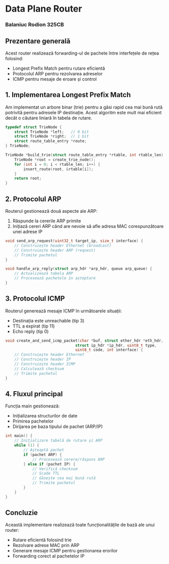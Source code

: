 # Data Plane Router
### Balaniuc Rodion 325CB

## Prezentare generală

Acest router realizează forwarding-ul de pachete între interfețele de rețea folosind:
- Longest Prefix Match pentru rutare eficientă
- Protocolul ARP pentru rezolvarea adreselor
- ICMP pentru mesaje de eroare și control

## 1. Implementarea Longest Prefix Match

Am implementat un arbore binar (trie) pentru a găsi rapid cea mai bună rută potrivită pentru adresele IP destinație. Acest algoritm este mult mai eficient decât o căutare liniară în tabela de rutare.

```c
typedef struct TrieNode {
    struct TrieNode *left;   // 0 bit
    struct TrieNode *right;  // 1 bit 
    struct route_table_entry *route;
} TrieNode;

TrieNode *build_trie(struct route_table_entry *rtable, int rtable_len) {
    TrieNode *root = create_trie_node();
    for (int i = 0; i < rtable_len; i++) {
        insert_route(root, &rtable[i]);
    }
    return root;
}
```

## 2. Protocolul ARP

Routerul gestionează două aspecte ale ARP:
1. Răspunde la cererile ARP primite
2. Inițiază cereri ARP când are nevoie să afle adresa MAC corespunzătoare unei adrese IP

```c
void send_arp_request(uint32_t target_ip, size_t interface) {
    // Construiește header Ethernet (broadcast)
    // Construiește header ARP (request)
    // Trimite pachetul
}

void handle_arp_reply(struct arp_hdr *arp_hdr, queue arp_queue) {
    // Actualizează tabela ARP
    // Procesează pachetele în așteptare
}
```

## 3. Protocolul ICMP

Routerul generează mesaje ICMP în următoarele situații:
- Destinația este unreachable (tip 3)
- TTL a expirat (tip 11)
- Echo reply (tip 0)

```c
void create_and_send_icmp_packet(char *buf, struct ether_hdr *eth_hdr, 
                               struct ip_hdr *ip_hdr, uint8_t type, 
                               uint8_t code, int interface) {
    // Construiește header Ethernet
    // Construiește header IP 
    // Construiește header ICMP
    // Calculează checksum
    // Trimite pachetul
}
```

## 4. Fluxul principal

Funcția main gestionează:
- Inițializarea structurilor de date
- Primirea pachetelor
- Dirijarea pe baza tipului de pachet (ARP/IP)

```c
int main() {
    // Inițializare tabelă de rutare și ARP
    while (1) {
        // Așteaptă pachet
        if (pachet ARP) {
            // Procesează cerere/răspuns ARP
        } else if (pachet IP) {
            // Verifică checksum
            // Scade TTL
            // Găsește cea mai bună rută
            // Trimite pachetul
        }
    }
}
```

## Concluzie

Această implementare realizează toate funcționalitățile de bază ale unui router:
- Rutare eficientă folosind trie
- Rezolvare adrese MAC prin ARP
- Generare mesaje ICMP pentru gestionarea erorilor
- Forwarding corect al pachetelor IP
